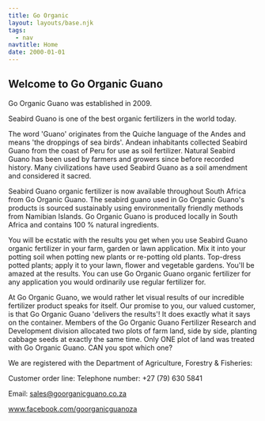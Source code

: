 ```yaml
---
title: Go Organic
layout: layouts/base.njk
tags:
  - nav
navtitle: Home
date: 2000-01-01
---
```


## Welcome to Go Organic Guano

Go Organic Guano was established in 2009.

Seabird Guano is one of the best organic fertilizers in the world today.

The word 'Guano' originates from the Quiche language of the Andes and means 'the droppings of sea birds'. Andean inhabitants collected Seabird Guano from the coast of Peru for use as soil fertilizer. Natural Seabird Guano has been used by farmers and growers since before recorded history. Many civilizations have used Seabird Guano as a soil amendment and considered it sacred. 

Seabird Guano organic fertilizer is now available throughout South Africa from Go Organic Guano.  The seabird guano used in Go Organic Guano's products is sourced sustainably using environmentally friendly methods from Namibian Islands.  Go Organic Guano is produced locally in South Africa and contains 100 % natural ingredients.

You will be ecstatic with the results you get when you use Seabird Guano organic fertilizer in your farm, garden or lawn application. Mix it into your potting soil when potting new plants or re-potting old plants. Top-dress potted plants; apply it to your lawn, flower and vegetable gardens. You'll be amazed at the results. You can use Go Organic Guano organic fertilizer for any application you would ordinarily use regular fertilizer for.
	
At Go Organic Guano, we would rather let visual results of our incredible fertilizer product speaks for itself.  Our promise to you, our valued customer, is that Go Organic Guano 'delivers the results'!  It does exactly what it says on the container.  Members of the Go Organic Guano Fertilizer Research and Development division allocated two plots of farm land, side by side, planting cabbage seeds at exactly the same time.  Only ONE plot of land was treated with Go Organic Guano.  CAN you spot which one?

We are registered with the Department of Agriculture, Forestry & Fisheries:

Customer order line:
Telephone number: +27 (79) 630 5841

Email:   sales@goorganicguano.co.za

www.facebook.com/goorganicguanoza


